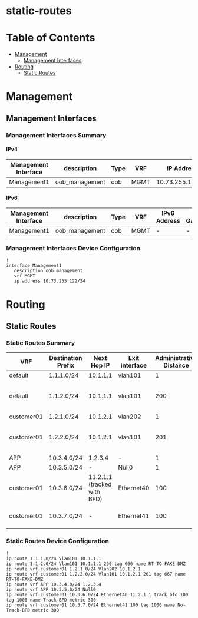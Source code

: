 # static-routes
# Table of Contents

- [Management](#management)
  - [Management Interfaces](#management-interfaces)
- [Routing](#routing)
  - [Static Routes](#static-routes)

# Management

## Management Interfaces

### Management Interfaces Summary

#### IPv4

| Management Interface | description | Type | VRF | IP Address | Gateway |
| -------------------- | ----------- | ---- | --- | ---------- | ------- |
| Management1 | oob_management | oob | MGMT | 10.73.255.122/24 | 10.73.255.2 |

#### IPv6

| Management Interface | description | Type | VRF | IPv6 Address | IPv6 Gateway |
| -------------------- | ----------- | ---- | --- | ------------ | ------------ |
| Management1 | oob_management | oob | MGMT | - | - |

### Management Interfaces Device Configuration

```eos
!
interface Management1
   description oob_management
   vrf MGMT
   ip address 10.73.255.122/24
```

# Routing

## Static Routes

### Static Routes Summary

| VRF | Destination Prefix | Next Hop IP             | Exit interface      | Administrative Distance       | Tag               | Route Name                    | Metric         |
| --- | ------------------ | ----------------------- | ------------------- | ----------------------------- | ----------------- | ----------------------------- | -------------- |
| default | 1.1.1.0/24 | 10.1.1.1 | vlan101 | 1 | - | - | - |
| default | 1.1.2.0/24 | 10.1.1.1 | vlan101 | 200 | 666 | RT-TO-FAKE-DMZ | - |
| customer01 | 1.2.1.0/24 | 10.1.2.1 | vlan202 | 1 | - | - | - |
| customer01 | 1.2.2.0/24 | 10.1.2.1 | vlan101 | 201 | 667 | RT-TO-FAKE-DMZ | - |
| APP | 10.3.4.0/24 | 1.2.3.4 | - | 1 | - | - | - |
| APP | 10.3.5.0/24 | - | Null0 | 1 | - | - | - |
| customer01 | 10.3.6.0/24 | 11.2.1.1 (tracked with BFD) | Ethernet40 | 100 | 1000 | Track-BFD | 300 |
| customer01 | 10.3.7.0/24 | - | Ethernet41 | 100 | 1000 | No-Track-BFD | 300 |

### Static Routes Device Configuration

```eos
!
ip route 1.1.1.0/24 Vlan101 10.1.1.1
ip route 1.1.2.0/24 Vlan101 10.1.1.1 200 tag 666 name RT-TO-FAKE-DMZ
ip route vrf customer01 1.2.1.0/24 Vlan202 10.1.2.1
ip route vrf customer01 1.2.2.0/24 Vlan101 10.1.2.1 201 tag 667 name RT-TO-FAKE-DMZ
ip route vrf APP 10.3.4.0/24 1.2.3.4
ip route vrf APP 10.3.5.0/24 Null0
ip route vrf customer01 10.3.6.0/24 Ethernet40 11.2.1.1 track bfd 100 tag 1000 name Track-BFD metric 300
ip route vrf customer01 10.3.7.0/24 Ethernet41 100 tag 1000 name No-Track-BFD metric 300
```

